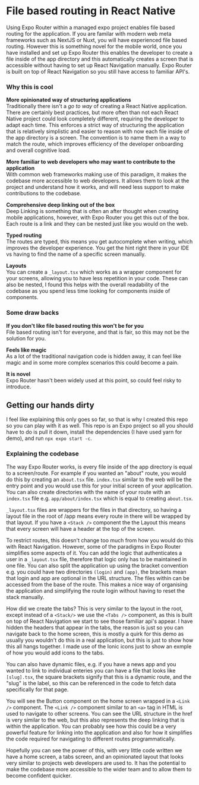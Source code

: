 # File based routing in React Native  

Using Expo Router within a managed expo project enables file based routing for the application. If you are familar with modern web meta frameworks such as NextJS or Nuxt,
you will have experienced file based routing. However this is something novel for the mobile world, once you have installed and set up Expo Router this enables the developer to create a file inside of the app directory and this automatically creates a screen that is accessible without having to set up React Navigation manually. Expo Router is built on top of React Navigation so you still have access to familiar API's.

### Why this is cool  

**More opinionated way of structuring applications**  
Traditionally there isn't a _go to way_ of creating a React Native application. There are certainly best practices,
but more often than not each React Native project could look completely different, requiring the developer to adapt
each time. This enforces a strict way of structuring the application that is relatively simplistic and easier to reason with now each file inside of the app directory is a screen. The convention is to name them in a way to match the route, which improves efficiency of the developer onboarding and overall cognitive load.

**More familiar to web developers who may want to contribute to the application**  
With common web frameworks making use of this paradigm, it makes the codebase more accessible to web developers. It allows them to look at the project and understand how it works, and will need less support to make contributions to the codebase.

**Comprehensive deep linking out of the box**  
Deep Linking is something that is often an after thought when creating mobile applications, however, with Expo Router you get this out of the box. Each route is a link and they can be nested just like you would on the web.

**Typed routing**  
The routes are typed, this means you get autocomplete when writing, which improves the developer experience. You get the hint right there in your IDE vs having to find the name of a specific screen manually.

**Layouts**  
You can create a `_layout.tsx` which works as a wrapper component for your screens, allowing you to have less repetition in your code. These can also be nested, I found this helps with the overall readability of the codebase as you spend less time looking for components inside of components.

### Some draw backs  

**If you don't like file based routing this won't be for you**  
File based routing isn't for everyone, and that is fair, so this may not be the solution for you.

**Feels like magic**  
As a lot of the traditional navigation code is hidden away, it can feel like magic and in some more complex scenarios this could become a pain.

**It is novel**  
Expo Router hasn't been widely used at this point, so could feel risky to introduce.

## Getting our hands dirty  

I feel like explaining this only goes so far, so that is why I created this repo so you can play with it as well. This repo is an Expo project so all you should have to do is pull it down, install the dependencies (I have used yarn for demo), and run `npx expo start -c`.

### Explaining the codebase  

The way Expo Router works, is every file inside of the app directory is equal to a screen/route. For example if you wanted an "about" route, you would do this by creating an `about.tsx` file. `index.tsx` similar to the web will be the entry point and you would use this for your initial screen of your application. You can also create directories with the name of your route with an `index.tsx` file e.g. `app/about/index.tsx` which is equal to creating `about.tsx`.

`_layout.tsx` files are wrappers for the files in that directory, so having a layout file in the root of /app means every route in there will be wrapped by that layout. If you have a `<Stack />` component the the Layout this means that every screen will have a header at the top of the screen.

To restrict routes, this doesn't change too much from how you would do this with React Navigation. However, some of the paradigms in Expo Router simplifies some aspects of it. You can add the logic that authenticates a user in a `_layout.tsx` file, therefore that logic only has to be maintained in one file. You can also split the application up using the bracket convention e.g. you could have two directories `(login)` and `(app)`, the brackets mean that login and app are optional in the URL structure. The files within can be accessed from the base of the route. This makes a nice way of organising the application and simplifying the route login without having to reset the stack manually. 

How did we create the tabs? This is very similar to the layout in the root, except instead of a `<Stack/>` we use the `<Tabs />` component, as this is built on top of React Navigation we start to see those familiar api's appear. I have hidden the headers that appear in the tabs, the reason is just so you can navigate back to the home screen, this is mostly a quirk for this demo as usually you wouldn't do this in a real application, but this is just to show how this all hangs together. I made use of the Ionic icons just to show an exmple of how you would add icons to the tabs.

You can also have dynamic files, e.g. if you have a news app and you wanted to link to individual enteries you can have a file that looks like `[slug].tsx`, the square brackets signify that this is a dynamic route, and the "slug" is the label, so this can be referenced in the code to fetch data specifically for that page.

You will see the Button component on the home screen wrapped in a `<Link />` component. The `<Link />` component similar to an `<a>` tag in HTML is used to navigate to other screens. You can see the URL structure in the href is very similar to the web, but this also represents the deep linking that is within the application. You can probably see how this could be a very powerful feature for linking into the application and also for how it simplifies the code required for navigating to different routes programmatically.

Hopefully you can see the power of this, with very little code written we have a home screen, a tabs screen, and an opinionated layout that looks very similar to projects web developers are used to. It has the potential to make the codebase more accessible to the wider team and to allow them to become confident quicker.
